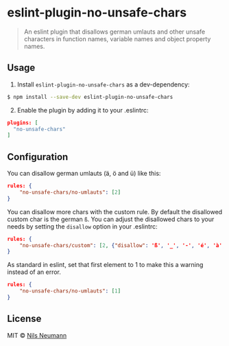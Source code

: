 # eslint-plugin-no-unsafe-chars

> An eslint plugin that disallows german umlauts and other unsafe characters in function names, variable names and object property names.

## Usage

1. Install `eslint-plugin-no-unsafe-chars` as a dev-dependency:

  ```sh
  $ npm install --save-dev eslint-plugin-no-unsafe-chars
  ```

2. Enable the plugin by adding it to your .eslintrc:

  ```json
  plugins: [
    "no-unsafe-chars"
  ]
  ```

## Configuration

You can disallow german umlauts (ä, ö and ü) like this: 

```json
rules: {
    "no-unsafe-chars/no-umlauts": [2]
}
```

You can disallow more chars with the custom rule. By default the disallowed custom char is the german `ß`. You can adjust the disallowed chars to your needs by setting the `disallow` option in your .eslintrc:

```json
rules: {
    "no-unsafe-chars/custom": [2, {"disallow": 'ß', '_', '-', 'é', 'à', 'ï'}]
}
```

As standard in eslint, set that first element to 1 to make this a warning instead of an error.

```json
rules: {
    "no-unsafe-chars/no-umlauts": [1]
}
```

## License

MIT © [Nils Neumann](http://der-zyklop.de/)
